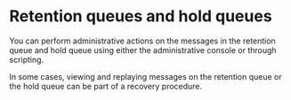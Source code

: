 <!-- image -->

# Retention queues and hold queues

You can perform administrative actions on the messages
in the retention
queue and hold queue using either the administrative console or through
scripting.

In some cases, viewing and replaying messages on
the retention
queue or the hold queue can be part of a recovery procedure.